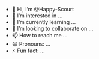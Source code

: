 - 👋 Hi, I’m @Happy-Scourt
- 👀 I’m interested in ...
- 🌱 I’m currently learning ...
- 💞️ I’m looking to collaborate on ...
- 📫 How to reach me ...
- 😄 Pronouns: ...
- ⚡ Fun fact: ...

<!---
Happy-Scourt/Happy-Scourt is a ✨ special ✨ repository because its `README.md` (this file) appears on your GitHub profile.
You can click the Preview link to take a look at your changes.
--->
